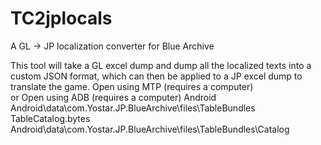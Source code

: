 # TC2jplocals
A GL -> JP localization converter for Blue Archive

This tool will take a GL excel dump and dump all the localized texts into a custom JSON format, which can then be applied to a JP excel dump to translate the game.
Open using MTP (requires a computer)  
or
Open using ADB (requires a computer)
Android 
Android\data\com.Yostar.JP.BlueArchive\files\TableBundles
TableCatalog.bytes
Android\data\com.Yostar.JP.BlueArchive\files\TableBundles\Catalog
